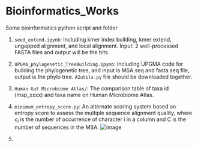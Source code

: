 # Bioinformatics_Works
Some bioinformatics python script and folder


1. `seed_extend.ipynb`: Including kmer index building, kmer extend, ungapped alignment, and local alignment. Input: 2 well-processed FASTA files and output will be the hits.
  
2. `UPGMA_phylogenetic_TreeBuilding.ipynb`: Including UPGMA code for building the phylogenetic tree, and input is MSA.seq and fasta seq file, output is the phylo tree. `A2utils.py` file should be downloaded together.

3. `Human Gut Microbiome Atlas/`: The comparison table of taxa id (msp_xxxx) and taxa name on Human Microbiome Atlas.

4. `minimum_entropy_score.py`: An alternate scoring system based on entropy score to assess the multiple sequence alignment quality, where $c_i$ is the number of occurrence of character i in a column and C is the number of sequences in the MSA.
![image](https://github.com/user-attachments/assets/742b29ed-1d34-4c97-b5d4-c9083896534f)

5. 


